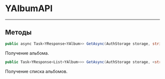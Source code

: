 YAlbumAPI
==================================================================

------------------------------------------------------------------
Методы
------------------------------------------------------------------

``` csharp
public async Task<YResponse<YAlbum>> GetAsync(AuthStorage storage, string albumId)
```  

Получение альбома.

``` csharp
public Task<YResponse<List<YAlbum>>> GetAsync(AuthStorage storage, <string> albumIds)
```

Получение списка альбомов.